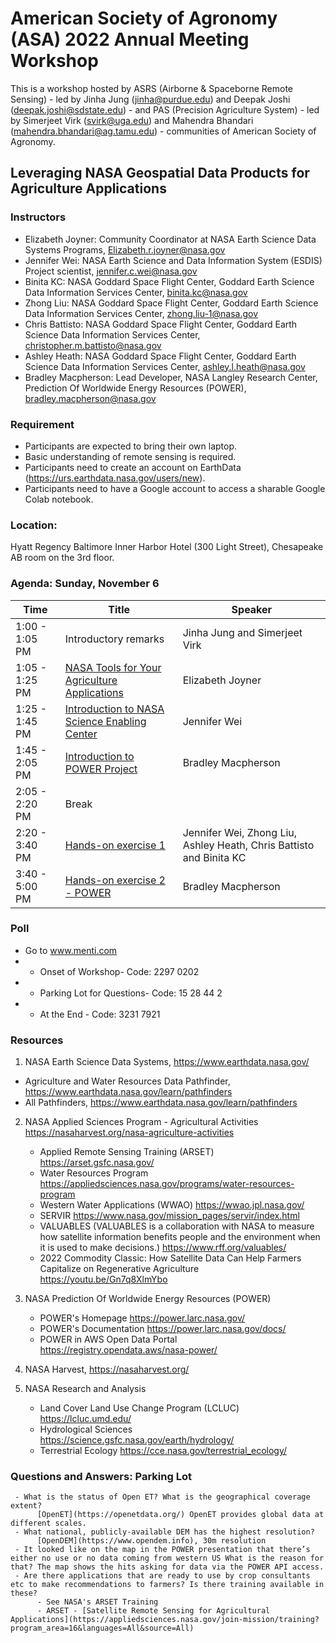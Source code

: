 # American Society of Agronomy (ASA) 2022 Annual Meeting Workshop

This is a workshop hosted by ASRS (Airborne & Spaceborne Remote Sensing) - led by Jinha Jung (jinha@purdue.edu) and Deepak Joshi (deepak.joshi@sdstate.edu) - and PAS (Precision Agriculture System) - led by Simerjeet Virk (svirk@uga.edu) and Mahendra Bhandari (mahendra.bhandari@ag.tamu.edu) - communities of American Society of Agronomy.

## Leveraging NASA Geospatial Data Products for Agriculture Applications

### Instructors

* Elizabeth Joyner: Community Coordinator at NASA Earth Science Data Systems Programs, Elizabeth.r.joyner@nasa.gov
* Jennifer Wei: NASA Earth Science and Data Information System (ESDIS) Project scientist, jennifer.c.wei@nasa.gov
* Binita KC: NASA Goddard Space Flight Center, Goddard Earth Science Data Information Services Center, binita.kc@nasa.gov
* Zhong Liu: NASA Goddard Space Flight Center, Goddard Earth Science Data Information Services Center, zhong.liu-1@nasa.gov
* Chris Battisto: NASA Goddard Space Flight Center, Goddard Earth Science Data Information Services Center, christopher.m.battisto@nasa.gov
* Ashley Heath: NASA Goddard Space Flight Center, Goddard Earth Science Data Information Services Center, ashley.l.heath@nasa.gov
* Bradley Macpherson: Lead Developer, NASA Langley Research Center, Prediction Of Worldwide Energy Resources (POWER), bradley.macpherson@nasa.gov

### Requirement

* Participants are expected to bring their own laptop.
* Basic understanding of remote sensing is required.
* Participants need to create an account on EarthData (https://urs.earthdata.nasa.gov/users/new).
* Participants need to have a Google account to access a sharable Google Colab notebook.

### Location: 
Hyatt Regency Baltimore Inner Harbor Hotel (300 Light Street), Chesapeake AB room on the 3rd floor.  

### Agenda: Sunday, November 6

| Time          | Title         | Speaker       |
| ------------- | ------------- | ------------- |
| 1:00 - 1:05 PM  | Introductory remarks | Jinha Jung and Simerjeet Virk |
| 1:05 - 1:25 PM  | [NASA Tools for Your Agriculture Applications](01-NASA_Earth_Science_Data_System.md)  | Elizabeth Joyner |
| 1:25 - 1:45 PM  | [Introduction to NASA Science Enabling Center](02-GES_Data_Information_Service_Center.md)  | Jennifer Wei |
| 1:45 - 2:05 PM  | [Introduction to POWER Project](03-POWER.md)  | Bradley Macpherson |
| 2:05 - 2:20 PM  | Break  |  |
| 2:20 - 3:40 PM  | [Hands-on exercise 1](05-Hands_on_exercise.md)  | Jennifer Wei, Zhong Liu, Ashley Heath, Chris Battisto and Binita KC |
| 3:40 - 5:00 PM  | [Hands-on exercise 2 - POWER](06-Hands_on_exercise_2.md)  | Bradley Macpherson |

### Poll 
* Go to www.menti.com
* * Onset of Workshop- Code: 2297 0202
* * Parking Lot for Questions- Code: 15 28 44 2
* * At the End - Code: 3231 7921

### Resources

1. NASA Earth Science Data Systems, https://www.earthdata.nasa.gov/ 
* Agriculture and Water Resources Data Pathfinder, https://www.earthdata.nasa.gov/learn/pathfinders
* All Pathfinders, https://www.earthdata.nasa.gov/learn/pathfinders

2. NASA Applied Sciences Program - Agricultural Activities <https://nasaharvest.org/nasa-agriculture-activities>
      * Applied Remote Sensing Training (ARSET) <https://arset.gsfc.nasa.gov/>
      * Water Resources Program <https://appliedsciences.nasa.gov/programs/water-resources-program>
      * Western Water Applications (WWAO) <https://wwao.jpl.nasa.gov/>
      * SERVIR <https://www.nasa.gov/mission_pages/servir/index.html>
      * VALUABLES (VALUABLES is a collaboration with NASA to measure how satellite information benefits people and the environment when it is used to make decisions.) <https://www.rff.org/valuables/>
      * 2022 Commodity Classic: How Satellite Data Can Help Farmers Capitalize on Regenerative Agriculture <https://youtu.be/Gn7q8XlmYbo>

3. NASA Prediction Of Worldwide Energy Resources (POWER)
     * POWER's Homepage <https://power.larc.nasa.gov/>
     * POWER's Documentation <https://power.larc.nasa.gov/docs/>
     * POWER in AWS Open Data Portal <https://registry.opendata.aws/nasa-power/>

4. NASA Harvest, <https://nasaharvest.org/>

5. NASA Research and Analysis
     * Land Cover Land Use Change Program (LCLUC) <https://lcluc.umd.edu/>
     * Hydrological Sciences <https://science.gsfc.nasa.gov/earth/hydrology/>
     * Terrestrial Ecology <https://cce.nasa.gov/terrestrial_ecology/>

### Questions and Answers: Parking Lot

     - What is the status of Open ET? What is the geographical coverage extent?
          [OpenET](https://openetdata.org/) OpenET provides global data at different scales. 
     - What national, publicly-available DEM has the highest resolution?
          [OpenDEM](https://www.opendem.info), 30m resolution
     - It looked like on the map in the POWER presentation that there’s either no use or no data coming from western US What is the reason for that? The map shows the hits asking for data via the POWER API access. 
     - Are there applications that are ready to use by crop consultants etc to make recommendations to farmers? Is there training available in these?
          - See NASA's ARSET Training
          - ARSET - [Satellite Remote Sensing for Agricultural Applications](https://appliedsciences.nasa.gov/join-mission/training?program_area=16&languages=All&source=All)

